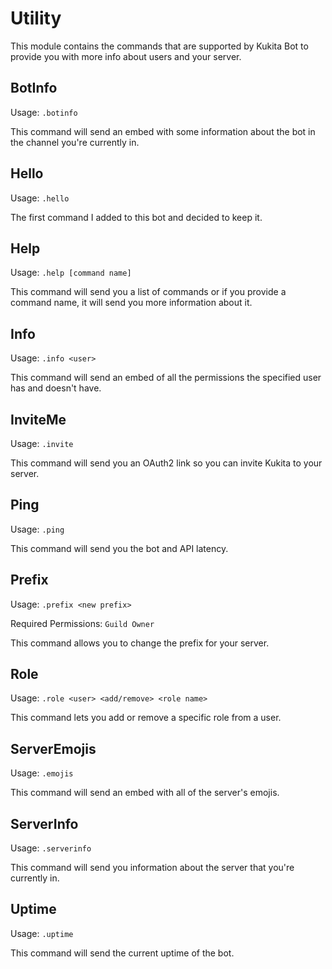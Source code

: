 # Utility

This module contains the commands that are supported by Kukita Bot to provide you with more info about users and your server.

## BotInfo

Usage: `.botinfo`

This command will send an embed with some information about the bot in the channel you're currently in.

## Hello

Usage: `.hello`  

The first command I added to this bot and decided to keep it.

## Help

Usage: `.help [command name]`  

This command will send you a list of commands or if you provide a command name, it will send you more information about it.

## Info

Usage: `.info <user>`  

This command will send an embed of all the permissions the specified user has and doesn't have.

## InviteMe

Usage: `.invite`  

This command will send you an OAuth2 link so you can invite Kukita to your server.

## Ping

Usage: `.ping`  

This command will send you the bot and API latency. 

## Prefix 

Usage: `.prefix <new prefix>`  

Required Permissions: `Guild Owner`

This command allows you to change the prefix for your server.

## Role  

Usage: `.role <user> <add/remove> <role name>` 

This command lets you add or remove a specific role from a user.

## ServerEmojis

Usage: `.emojis`  

This command will send an embed with all of the server's emojis.

## ServerInfo

Usage: `.serverinfo`  

This command will send you information about the server that you're currently in.

## Uptime 

Usage: `.uptime`  

This command will send the current uptime of the bot. 

